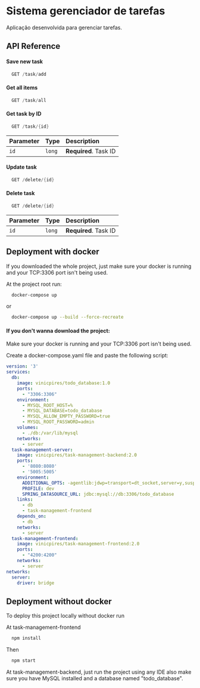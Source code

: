 
# Sistema gerenciador de tarefas

Aplicação desenvolvida para gerenciar tarefas.



## API Reference

#### Save new task

```java
  GET /task/add
```

#### Get all items

```java
  GET /task/all
```

#### Get task by ID

```java
  GET /task/{id}
```

| Parameter | Type     | Description                       |
| :-------- | :------- | :-------------------------------- |
| `id`      | `long` | **Required**. Task ID |

#### Update task

```java
  GET /delete/{id}
```

#### Delete task

```java
  GET /delete/{id}
```

| Parameter | Type     | Description                       |
| :-------- | :------- | :-------------------------------- |
| `id`      | `long` | **Required**. Task ID |


## Deployment with docker

If you downloaded the whole project, just make sure your docker is running and your TCP:3306 port isn't being used.

At the project root run:

```bash
  docker-compose up
```

or

```bash
  docker-compose up --build --force-recreate
```

#### If you don't wanna download the project:

Make sure your docker is running and your TCP:3306 port isn't being used.

Create a docker-compose.yaml file and paste the following script: 

```yaml
version: '3'
services:
  db:
    image: vinicpires/todo_database:1.0
    ports:
      - "3306:3306"
    environment:
      - MYSQL_ROOT_HOST=%
      - MYSQL_DATABASE=todo_database
      - MYSQL_ALLOW_EMPTY_PASSWORD=true
      - MYSQL_ROOT_PASSWORD=admin
    volumes:
      - ./db:/var/lib/mysql
    networks:
      - server
  task-management-server:
    image: vinicpires/task-management-backend:2.0
    ports:
      - '8080:8080'
      - '5005:5005'
    environment:
      ADDITIONAL_OPTS: -agentlib:jdwp=transport=dt_socket,server=y,suspend=n,address=*:5005 -Xmx1G -Xms128m -XX:MaxMetaspaceSize=128m
      PROFILE: dev
      SPRING_DATASOURCE_URL: jdbc:mysql://db:3306/todo_database
    links:
      - db
      - task-management-frontend
    depends_on:
      - db
    networks:
      - server
  task-management-frontend:
    image: vinicpires/task-management-frontend:2.0
    ports:
      - "4200:4200"
    networks:
      - server
networks:
  server:
    driver: bridge

```

## Deployment without docker

To deploy this project locally without docker run

At task-management-frontend 

```bash
  npm install
```

Then

```bash
  npm start
```

At task-management-backend, just run the project using any IDE also make sure you have MySQL installed and a database named "todo_database".
